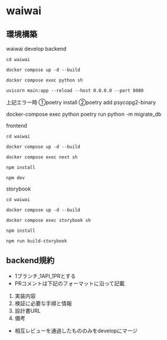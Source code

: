 # waiwai

## 環境構築

waiwai develop
backend

```
cd waiwai

docker compose up -d --build

docker compose exec python sh

uvicorn main:app --reload --host 0.0.0.0 --port 8080
```
上記エラー時
①poetry install
②poetry add psycopg2-binary

docker-compose exec python poetry run python -m migrate_db

frontend
```
cd waiwai

docker compose up -d --build

docker compose exec next sh

npm install

npm dev
```

storybook
```
cd waiwai

docker compose up -d --build

docker compose exec storybook sh

npm install

npm run build-storybook
``````

## backend規約

- 1ブランチ_1API_1PRとする
- PRコメントは下記のフォーマットに沿って記載
1. 実装内容
2. 検証に必要な手順と情報
3. 設計書URL
4. 備考

- 相互レビューを通過したもののみをdevelopにマージ
